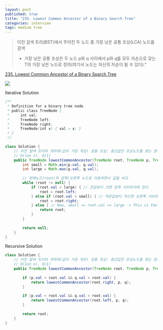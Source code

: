 ```yaml
---
layout: post
published: true
title: "235. Lowest Common Ancestor of a Binary Search Tree"
categories: interview
tags: medium tree
---
```


> 이진 검색 트리(BST)에서 주어진 두 노드 중 가장 낮은 공통 조상(LCA) 노드를 검색  
> - 가장 낮은 공통 조상은 두 노드 p와 q 사이에서 p와 q를 모두 자손으로 갖는 T의 가장 낮은 노드로 정의(여기서 노드는 자신의 자손이 될 수 있다)."

[235. Lowest Common Ancestor of a Binary Search Tree](https://leetcode.com/problems/lowest-common-ancestor-of-a-binary-search-tree/)

![](https://assets.leetcode.com/uploads/2018/12/14/binarysearchtree_improved.png)

Iterative Solution
```java
/**
 * Definition for a binary tree node.
 * public class TreeNode {
 *     int val;
 *     TreeNode left;
 *     TreeNode right;
 *     TreeNode(int x) { val = x; }
 * }
 */

class Solution {
    // 이진 탐색 트리의 최하위(값이 가장 작은) 공통 조상: 중간값인 조상노드를 찾는 문제이다.
    // O(lon n), O(1)
    public TreeNode lowestCommonAncestor(TreeNode root, TreeNode p, TreeNode q) {
        int small = Math.min(p.val, q.val);
        int large = Math.max(p.val, q.val);
        
        // 현재노드(root)의 왼쪽/오른쪽 노드로 이동하면서 값을 비교
        while (root != null) {
            if (root.val > large) { // 큰값보다 크면 왼쪽 서브트리에 있다 
                root = root.left;
            } else if (root.val < small) { // 작은값보다 작으면 오른쪽 서브트리에 있다.
                root = root.right;
            } else { // Now, small <= root.val <= large -> This is the LCA between p and q
                return root;
            }
        }
               
        return null;
    }
}
```

Recursive Solution
```java
class Solution {
    // 이진 탐색 트리의 최하위(값이 가장 작은) 공통 조상: 중간값인 조상노드를 찾는 문제이다.
    // O(lon n), O(1)
    public TreeNode lowestCommonAncestor(TreeNode root, TreeNode p, TreeNode q) {
        
        if (p.val > root.val && q.val > root.val) {
            return lowestCommonAncestor(root.right, p, q);
        }
        
        if (p.val < root.val && q.val < root.val) {
            return lowestCommonAncestor(root.left, p, q);
        }
        
        return root;
    }
}
```

